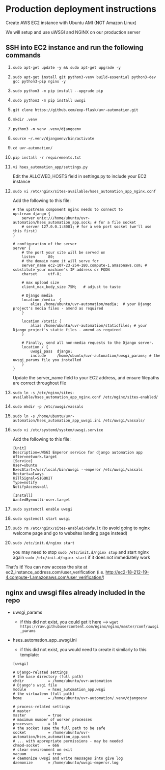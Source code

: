 # Production deployment instructions
Create AWS EC2 instance with Ubuntu AMI (NOT Amazon Linux)

We will setup and use uWSGI and NGINX on our production server

## SSH into EC2 instance and run the following commands

1. `sudo apt-get update -y && sudo apt-get upgrade -y`
1. `sudo apt-get install git python3-venv build-essential python3-dev gcc python3-pip nginx -y`
1. `sudo python3 -m pip install --upgrade pip`
1. `sudo python3 -m pip install uwsgi`
1. `git clone https://github.com/exp-flask/uvr-automation.git`

1. `mkdir .venv`
1. `python3 -m venv .venv/djangoenv`
1. `source ~/.venv/djangoenv/bin/activate`

1. `cd uvr-automation/`
1. `pip install -r requirements.txt`
1. `vi hses_automation_app/settings.py`

    Edit the ALLOWED_HOSTS field in settings.py to include your EC2 instance

1. `sudo vi /etc/nginx/sites-available/hses_automation_app_nginx.conf`

    Add the following to this file:
    ```
    # the upstream component nginx needs to connect to
    upstream django {
        server unix:///home/ubuntu/uvr-automation/hses_automation_app.sock; # for a file socket
        # server 127.0.0.1:8001; # for a web port socket (we'll use this first)
    }

    # configuration of the server
    server {
        # the port your site will be served on
        listen      80;
        # the domain name it will serve for
        server_name ec2-107-23-254-180.compute-1.amazonaws.com; # substitute your machine's IP address or FQDN
        charset     utf-8;

        # max upload size
        client_max_body_size 75M;   # adjust to taste

        # Django media
        location /media  {
            alias /home/ubuntu/uvr-automation/media;  # your Django project's media files - amend as required
        }

        location /static {
            alias /home/ubuntu/uvr-automation/staticfiles; # your Django project's static files - amend as required
        }

        # Finally, send all non-media requests to the Django server.
        location / {
            uwsgi_pass  django;
            include     /home/ubuntu/uvr-automation/uwsgi_params; # the uwsgi_params file you installed
        }
    }
    ```
    Update the server_name field to your EC2 address, and ensure filepaths are correct throughout file
1. `sudo ln -s /etc/nginx/sites-available/hses_automation_app_nginx.conf /etc/nginx/sites-enabled/`

1. `sudo mkdir -p /etc/uwsgi/vassals`
1. `sudo ln -s /home/ubuntu/uvr-automation/hses_automation_app_uwsgi.ini /etc/uwsgi/vassals/`

1. `sudo vi /etc/systemd/system/uwsgi.service`

    Add the following to this file:
    ```
    [Unit]
    Description=uWSGI Emperor service for django automation app
    After=network.target
    [Service]
    User=ubuntu
    ExecStart=/usr/local/bin/uwsgi --emperor /etc/uwsgi/vassals
    Restart=always
    KillSignal=SIGQUIT
    Type=notify
    NotifyAccess=all

    [Install]
    WantedBy=multi-user.target
    ```
1. `sudo systemctl enable uwsgi`
1. `sudo systemctl start uwsgi`
1. `sudo rm /etc/nginx/sites-enabled/default` (to avoid going to nginx welcome page and go to websites landing page instead)
1. `sudo /etc/init.d/nginx start`
    
    you may need to stop `sudo /etc/init.d/nginx stop` and start nginx again `sudo /etc/init.d/nginx start` if it does not immediately work
    
That's it! You can now access the site at ec2_instance_address.com/user_verification (i.e. http://ec2-18-212-19-4.compute-1.amazonaws.com/user_verification/)

## nginx and uwsgi files already included in the repo
- uwsgi_params
    - if this did not exist, you could get it here --> `wget https://raw.githubusercontent.com/nginx/nginx/master/conf/uwsgi_params`
- hses_automation_app_uwsgi.ini

    - if this did not exist, you would need to create it similarly to this template:
    ```
    [uwsgi]

    # Django-related settings
    # the base directory (full path)
    chdir           = /home/ubuntu/uvr-automation
    # Django's wsgi file
    module          = hses_automation_app.wsgi
    # the virtualenv (full path)
    home            = /home/ubuntu/uvr-automation/.venv/djangoenv

    # process-related settings
    # master
    master          = true
    # maximum number of worker processes
    processes       = 10
    # the socket (use the full path to be safe
    socket          = /home/ubuntu/uvr-automation/hses_automation_app.sock
    # ... with appropriate permissions - may be needed
    chmod-socket    = 666
    # clear environment on exit
    vacuum          = true
    # daemonize uwsgi and write messages into give log
    daemonize       = /home/ubuntu/uwsgi-emperor.log
    ```
